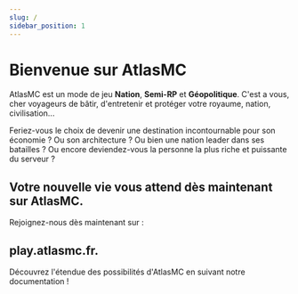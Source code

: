 ```yaml
---
slug: / 
sidebar_position: 1
---
```


# Bienvenue sur AtlasMC

AtlasMC est un mode de jeu **Nation**, **Semi-RP** et **Géopolitique**. C'est a vous, cher voyageurs de bâtir, d'entretenir et protéger votre royaume, nation, civilisation...

Feriez-vous le choix de devenir une destination incontournable pour son économie ? Ou son architecture ? Ou bien une nation leader dans ses batailles ? Ou encore deviendez-vous la personne la plus riche et puissante du serveur ? 

## Votre nouvelle vie vous attend dès maintenant sur AtlasMC.

Rejoignez-nous dès maintenant sur :
## play.atlasmc.fr.

Découvrez l'étendue des possibilités d'AtlasMC en suivant notre documentation !
